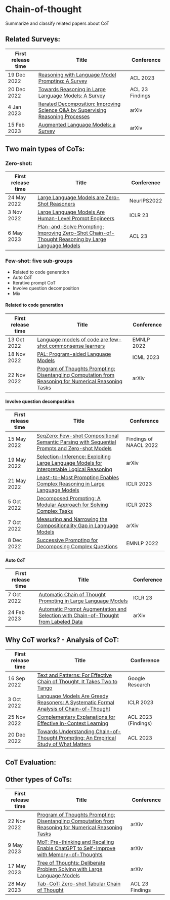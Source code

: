 # Chain-of-thought
Summarize and classify related papers about CoT

## Related Surveys:
|First release time|Title|Conference|
|---|---| --- |
| 19 Dec 2022 | [Reasoning with Language Model Prompting: A Survey](https://arxiv.org/abs/2212.09597)  | ACL 2023   |
|  20 Dec 2022   |  [Towards Reasoning in Large Language Models: A Survey](https://arxiv.org/abs/2212.10403)   |  ACL 23 Findings   |
|   4 Jan 2023  |  [Iterated Decomposition: Improving Science Q&A by Supervising Reasoning Processes](https://arxiv.org/abs/2301.01751)   |  arXiv   |
|  15 Feb 2023   |  [Augmented Language Models: a Survey](https://arxiv.org/pdf/2302.07842.pdf)   |  arXiv   |

## Two main types of CoTs:
### Zero-shot:
|First release time|Title|Conference|
|---|---| --- |
|  24 May 2022  | [Large Language Models are Zero-Shot Reasoners](https://arxiv.org/abs/2205.11916)   |  NeurIPS2022  |
|  3 Nov 2022  |  [Large Language Models Are Human-Level Prompt Engineers](https://arxiv.org/abs/2211.01910)  |  ICLR 23  |
|  6 May 2023 |  [Plan-and-Solve Prompting: Improving Zero-Shot Chain-of-Thought Reasoning by Large Language Models](https://arxiv.org/abs/2305.04091)  |  ACL 23  |

### Few-shot: five sub-groups
- Related to code generation
- Auto CoT
- Iterative prompt CoT
- Involve question decomposition
- Mix

#### Related to code generation
|First release time|Title|Conference|
|---|---| --- |
 |  13 Oct 2022  | [Language models of code are few-shot commonsense learners](https://aclanthology.org/2022.emnlp-main.90.pdf)  |  EMNLP 2022  |
| 18 Nov 2022   | [PAL: Program-aided Language Models](https://arxiv.org/pdf/2211.10435.pdf)  |  ICML 2023  |
|  22 Nov 2022  | [Program of Thoughts Prompting: Disentangling Computation from Reasoning for Numerical Reasoning Tasks](https://arxiv.org/abs/2211.12588)  |  arXiv  |


#### Involve question decomposition
|First release time|Title|Conference|
|---|---| --- |
|  15 May 2022    |  [SeqZero: Few-shot Compositional Semantic Parsing with Sequential Prompts and Zero-shot Models](https://aclanthology.org/2022.findings-naacl.5/)   |   Findings of NAACL 2022    |
|   19 May 2022   |  [Selection-Inference: Exploiting Large Language Models for Interpretable Logical Reasoning](https://arxiv.org/abs/2205.09712)   |   arXiv    |
|  21 May 2022    |  [Least-to-Most Prompting Enables Complex Reasoning in Large Language Models](https://arxiv.org/abs/2205.10625)   |    ICLR 2023   |
|  5 Oct 2022    |  [Decomposed Prompting: A Modular Approach for Solving Complex Tasks ](https://arxiv.org/pdf/2210.02406.pdf)   |     ICLR 2023   |
|   7 Oct 2022   |  [Measuring and Narrowing the Compositionality Gap in Language Models](https://arxiv.org/pdf/2210.03350.pdf)   |    arXiv   |
|  8 Dec 2022    |  [Successive Prompting for Decomposing Complex Questions](https://aclanthology.org/2022.emnlp-main.81.pdf)   |    EMNLP 2022   |


#### Auto CoT
|First release time|Title|Conference|
|---|---| --- |
|  7 Oct 2022   |  [Automatic Chain of Thought Prompting in Large Language Models](https://arxiv.org/abs/2210.03493)   |   ICLR 23    |
|  24 Feb 2023   |  [Automatic Prompt Augmentation and Selection with Chain-of-Thought from Labeled Data](https://arxiv.org/abs/2302.12822)   |   arXiv |


## Why CoT works? - Analysis of CoT:
|First release time|Title|Conference|
|---|---| --- |
|  16 Sep 2022   |  [Text and Patterns: For Effective Chain of Thought, It Takes Two to Tango](https://arxiv.org/abs/2209.07686)   |  Google Research   |
|  3 Oct 2022   |  [Language Models Are Greedy Reasoners: A Systematic Formal Analysis of Chain-of-Thought](https://arxiv.org/abs/2210.01240)   |   ICLR 2023   |
|   25 Nov 2022  |   [Complementary Explanations for Effective In-Context Learning](https://aclanthology.org/2023.findings-acl.273/)  |  ACL 2023 (Findings)   |
|  20 Dec 2022   |   [Towards Understanding Chain-of-Thought Prompting: An Empirical Study of What Matters](https://aclanthology.org/2023.acl-long.153/)  |  ACL 2023   |


## CoT Evaluation: 

## Other types of CoTs:
|First release time|Title|Conference|
|---|---| --- |
|  22 Nov 2022    |  [Program of Thoughts Prompting: Disentangling Computation from Reasoning for Numerical Reasoning Tasks](https://arxiv.org/abs/2211.12588)   |   arXiv   |
|  9 May 2023    |   [MoT: Pre-thinking and Recalling Enable ChatGPT to Self-Improve with Memory-of-Thoughts](https://arxiv.org/abs/2305.05181)  |    arXiv  |
|   17 May 2023   |   [Tree of Thoughts: Deliberate Problem Solving with Large Language Models](https://arxiv.org/abs/2305.10601)  |  arXiv    |
|   28 May 2023   |   [Tab-CoT: Zero-shot Tabular Chain of Thought](https://arxiv.org/abs/2305.17812)  |  ACL 23 Findings    |
